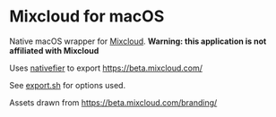 # Mixcloud for macOS
Native macOS wrapper for [Mixcloud](https://www.mixcloud.com/). **Warning: this application is not affiliated with Mixcloud**

Uses [nativefier](https://github.com/jiahaog/nativefier) to export https://beta.mixcloud.com/

See [export.sh](export.sh) for options used.

Assets drawn from https://beta.mixcloud.com/branding/
